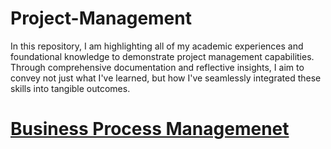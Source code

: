 # Project-Management

In this repository, I am highlighting all of my academic experiences and foundational knowledge to demonstrate project management capabilities. Through comprehensive documentation and reflective insights, I aim to convey not just what I've learned, but how I've seamlessly integrated these skills into tangible outcomes.

# [Business Process Managemenet](https://github.com/dzavalapalafox/Project-Management/blob/main/BPM_Case%20_Study.pdf)


